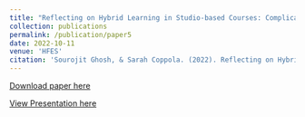 ```yaml
---
title: "Reflecting on Hybrid Learning in Studio-based Courses: Complications and Effectiveness during the Pandemic and Beyond"
collection: publications
permalink: /publication/paper5
date: 2022-10-11
venue: 'HFES'
citation: 'Sourojit Ghosh, & Sarah Coppola. (2022). Reflecting on Hybrid Learning in Studio-based Courses: Complications and Effectiveness during the Pandemic and Beyond. Proceedings of the Human Factors and Ergonomics Society Annual Meeting, 66(1), 2108–2112. https://doi.org/10.1177/1071181322661116'
---
```

[Download paper here](https://sourojitghosh.github.io/files/1071181322661116.pdf)

[View Presentation here](https://docs.google.com/presentation/d/1sfbVaxfIBaQBFEwjm6faX-qT-mbX_S3kxE_mI79QwbI/edit?usp=sharing)

